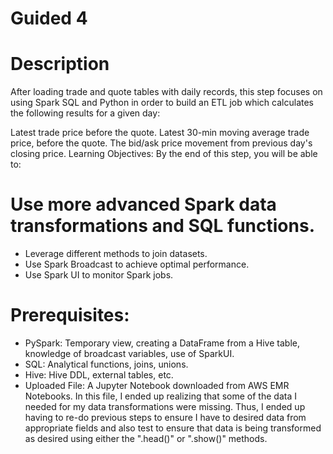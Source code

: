 # Guided 4

# Description
After loading trade and quote tables with daily records, this step focuses on using Spark SQL and Python in order to build an ETL job which calculates the following results for a given day:

Latest trade price before the quote.
Latest 30-min moving average trade price, before the quote.
The bid/ask price movement from previous day's closing price.
Learning Objectives:
By the end of this step, you will be able to:

# Use more advanced Spark data transformations and SQL functions.
- Leverage different methods to join datasets.
- Use Spark Broadcast to achieve optimal performance.
- Use Spark UI to monitor Spark jobs.

# Prerequisites:
- PySpark: Temporary view, creating a DataFrame from a Hive table, knowledge of broadcast variables, use of SparkUI.
- SQL: Analytical functions, joins, unions.
- Hive: Hive DDL, external tables, etc.
- Uploaded File:
A Jupyter Notebook downloaded from AWS EMR Notebooks. In this file, I ended up realizing that some of the data I needed for my data transformations were missing. Thus, I ended up having to re-do previous steps to ensure I have to desired data from appropriate fields and also test to ensure that data is being transformed as desired using either the ".head()" or ".show()" methods.
